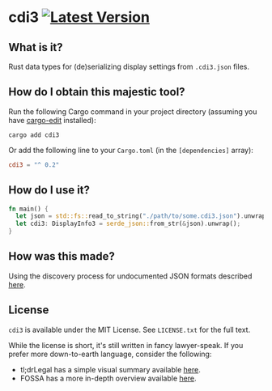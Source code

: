 # cdi3 [![Latest Version]][crates.io]

[Latest Version]: https://img.shields.io/crates/v/cdi3.svg
[crates.io]: https://crates.io/crates/cdi3

## What is it?

Rust data types for (de)serializing display settings from `.cdi3.json` files.

## How do I obtain this majestic tool?

Run the following Cargo command in your project directory (assuming you have [cargo-edit](https://github.com/killercup/cargo-edit) installed):

```fish
cargo add cdi3
```

Or add the following line to your `Cargo.toml` (in the `[dependencies]` array):

```toml
cdi3 = "^ 0.2"
```

## How do I use it?

```rust
fn main() {
  let json = std::fs::read_to_string("./path/to/some.cdi3.json").unwrap();
  let cdi3: DisplayInfo3 = serde_json::from_str(&json).unwrap();
}
```

## How was this made?

Using the discovery process for undocumented JSON formats described [here](https://gist.github.com/colstrom/44b30fdddc8b0a9bfb44b09972a68676).

## License

`cdi3` is available under the MIT License. See `LICENSE.txt` for the full text.

While the license is short, it's still written in fancy lawyer-speak. If you
prefer more down-to-earth language, consider the following:

- tl;drLegal has a simple visual summary available [here](https://www.tldrlegal.com/license/mit-license).
- FOSSA has a more in-depth overview available [here](https://fossa.com/blog/open-source-licenses-101-mit-license/).
